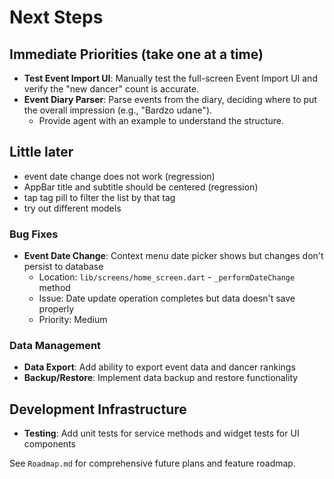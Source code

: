 # Next Steps

## Immediate Priorities (take one at a time)
- **Test Event Import UI**: Manually test the full-screen Event Import UI and verify the "new dancer" count is accurate.
- **Event Diary Parser**: Parse events from the diary, deciding where to put the overall impression (e.g., "Bardzo udane").
  - Provide agent with an example to understand the structure.

## Little later
- event date change does not work (regression)
- AppBar title and subtitle should be centered (regression)
- tap tag pill to filter the list by that tag
- try out different models

### Bug Fixes
- **Event Date Change**: Context menu date picker shows but changes don't persist to database
  - Location: `lib/screens/home_screen.dart` - `_performDateChange` method
  - Issue: Date update operation completes but data doesn't save properly
  - Priority: Medium

### Data Management
- **Data Export**: Add ability to export event data and dancer rankings
- **Backup/Restore**: Implement data backup and restore functionality

## Development Infrastructure
- **Testing**: Add unit tests for service methods and widget tests for UI components

See `Roadmap.md` for comprehensive future plans and feature roadmap.
